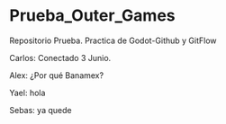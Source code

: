 # Prueba_Outer_Games
Repositorio Prueba. Practica de Godot-Github y GitFlow

Carlos: Conectado 3 Junio.

Alex: ¿Por qué Banamex?

Yael: hola

Sebas: ya quede